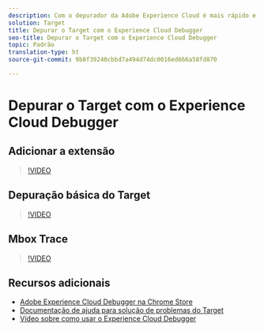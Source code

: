 ```yaml
---
description: Com o depurador da Adobe Experience Cloud é mais rápido e fácil entender a implementação do Target. Você pode visualizar rapidamente a configuração da biblioteca, examinar as solicitações para garantir que os parâmetros personalizados estão sendo passados corretamente, ativar o logon no console e desativar todas as solicitações do Target. Faça a autenticação na Experience Cloud e use a ferramenta Mbox Trace avançada para inspecionar as qualificações de atividade e público-alvo, bem como o perfil do visitante.
solution: Target
title: Depurar o Target com o Experience Cloud Debugger
seo-title: Depurar o Target com o Experience Cloud Debugger
topic: Padrão
translation-type: ht
source-git-commit: 9b8f39240cbbd7a494d74dc0016ed666a58fd870

---
```



# Depurar o Target com o Experience Cloud Debugger

## Adicionar a extensão

>[!VIDEO](https://video.tv.adobe.com/v/23114/?quality=12)

## Depuração básica do Target

>[!VIDEO](https://video.tv.adobe.com/v/23115/?quality=12)

## Mbox Trace

>[!VIDEO](https://video.tv.adobe.com/v/23113/?quality=12)

## Recursos adicionais

+ [Adobe Experience Cloud Debugger na Chrome Store](https://chrome.google.com/webstore/detail/adobe-experience-cloud-de/ocdmogmohccmeicdhlhhgepeaijenapj?hl=pt_br)
+ [Documentação de ajuda para solução de problemas do Target](https://marketing.adobe.com/resources/help/pt_BR/target/target/r_troubleshooting_target.html)
+ [Vídeo sobre como usar o Experience Cloud Debugger](https://helpx.adobe.com/br/marketing-cloud-core/kt/using/experience-cloud-debugger-feature-video-use.html)
